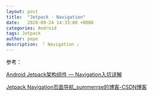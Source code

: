 ```yaml
---
layout: post
title:  "Jetpack - Navigation"
date:   2020-09-24 14:33:00 +0800
categories: Android
tags: Jetpack
author: pepe
description: 『 Navigation 』
---
```







参考：

[Android Jetpack架构组件 — Navigation入坑详解](https://juejin.im/post/6844904131824467981)

[Jetpack Navigation页面导航_summerrse的博客-CSDN博客](https://blog.csdn.net/summerrse/article/details/107980051)